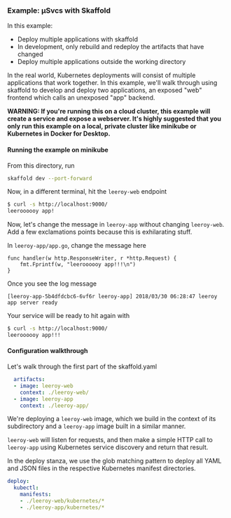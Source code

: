 ### Example: µSvcs with Skaffold

In this example:

* Deploy multiple applications with skaffold
* In development, only rebuild and redeploy the artifacts that have changed
* Deploy multiple applications outside the working directory

In the real world, Kubernetes deployments will consist of multiple applications that work together.
In this example, we'll walk through using skaffold to develop and deploy two applications, an exposed "web" frontend which calls an unexposed "app" backend.

**WARNING: If you're running this on a cloud cluster, this example will create a service and expose a webserver.
It's highly suggested that you only run this example on a local, private cluster like minikube or Kubernetes in Docker for Desktop.**

#### Running the example on minikube

From this directory, run

```bash
skaffold dev --port-forward
```

Now, in a different terminal, hit the `leeroy-web` endpoint

```bash
$ curl -s http://localhost:9000/
leeroooooy app!
```

Now, let's change the message in `leeroy-app` without changing `leeroy-web`.
Add a few exclamations points because this is exhilarating stuff.

In `leeroy-app/app.go`, change the message here

```golang
func handler(w http.ResponseWriter, r *http.Request) {
	fmt.Fprintf(w, "leeroooooy app!!!\n")
}
```

Once you see the log message

```
[leeroy-app-5b4dfdcbc6-6vf6r leeroy-app] 2018/03/30 06:28:47 leeroy app server ready
```

Your service will be ready to hit again with

```bash
$ curl -s http://localhost:9000/
leeroooooy app!!!
```

#### Configuration walkthrough

Let's walk through the first part of the skaffold.yaml

```yaml
  artifacts:
  - image: leeroy-web
    context: ./leeroy-web/
  - image: leeroy-app
    context: ./leeroy-app/
```

We're deploying a `leeroy-web` image, which we build in the context of its subdirectory and a `leeroy-app` image built in a similar manner.

`leeroy-web` will listen for requests, and then make a simple HTTP call to `leeroy-app` using Kubernetes service discovery and return that result.

In the deploy stanza, we use the glob matching pattern to deploy all YAML and JSON files in the respective Kubernetes manifest directories.

```yaml
deploy:
  kubectl:
    manifests:
    - ./leeroy-web/kubernetes/*
    - ./leeroy-app/kubernetes/*
```

